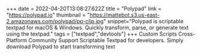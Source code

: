 +++
date = 2022-04-20T13:08:27.622Z
title = "Polypad"
link = "https://polypad.io"
thumbnail = "https://mattebot.s3.us-east-2.amazonaws.com/polypad/pp-clip.jpg"
snippet="Polypad is scriptable textpad for macOS & Windows. Quickly transform, parse, or generate text using the textpad."
tags = ["textpad","devtools"]
+++
Custom Scripts
Cross-Platform
Community Support
Scriptable Textpad for developers. Simply download Polypad to start transforming text
